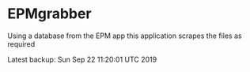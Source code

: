 # EPMgrabber
Using a database from the EPM app this application scrapes the files as required


Latest backup: Sun Sep 22 11:20:01 UTC 2019
